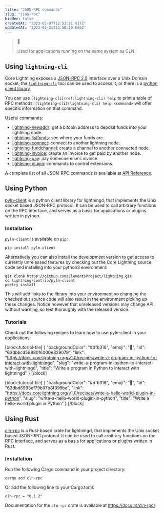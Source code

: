 ```yaml
---
title: "JSON-RPC commands"
slug: "json-rpc"
hidden: false
createdAt: "2023-02-07T12:53:11.917Z"
updatedAt: "2023-02-21T13:50:10.086Z"
---
```

> 📘 
> 
> Used for applications running on the same system as CLN.

## Using `lightning-cli`

Core Lightning exposes a [JSON-RPC 2.0](https://www.jsonrpc.org/specification) interface over a Unix Domain socket; the [`lightning-cli`](ref:lightning-cli) tool can be used to access it, or there is a [python client library](???).

You can use `[lightning-cli](ref:lightning-cli) help` to print a table of RPC methods; `[lightning-cli](lightning-cli) help <command>` will offer specific information on that command.

Useful commands:

- [lightning-newaddr](ref:lightning-newaddr): get a bitcoin address to deposit funds into your lightning node.
- [lightning-listfunds](ref:lightning-listfunds): see where your funds are.
- [lightning-connect](ref:lightning-connect): connect to another lightning node.
- [lightning-fundchannel](ref:lightning-fundchannel): create a channel to another connected node.
- [lightning-invoice](ref:lightning-invoice): create an invoice to get paid by another node.
- [lightning-pay](ref:lightning-pay): pay someone else's invoice.
- [lightning-plugin](ref:lightning-plugin): commands to control extensions.

A complete list of all JSON-RPC commands is available at [API Reference](doc:api-reference).

## Using Python

[pyln-client](https://github.com/ElementsProject/lightning/tree/master/contrib/pyln-client) is a python client library for lightningd, that implements the Unix socket based JSON-RPC protocol. It can be used to call arbitrary functions on the RPC interface, and serves as a basis for applications or plugins written in python.

### Installation

`pyln-client` is available on `pip`:

```shell
pip install pyln-client
```



Alternatively you can also install the development version to get access to currently unreleased features by checking out the Core Lightning source code and installing into your python3 environment:

```shell
git clone https://github.com/ElementsProject/lightning.git
cd lightning/contrib/pyln-client
poetry install
```



This will add links to the library into your environment so changing the checked out source code will also result in the environment picking up these changes. Notice however that unreleased versions may change API without warning, so test thoroughly with the released version.

### Tutorials

Check out the following recipes to learn how to use pyln-client in your applications.


[block:tutorial-tile]
{
  "backgroundColor": "#dfb316",
  "emoji": "🦉",
  "id": "63dbbcd59880f6000e329079",
  "link": "https://docs.corelightning.org/v1.0/recipes/write-a-program-in-python-to-interact-with-lightningd",
  "slug": "write-a-program-in-python-to-interact-with-lightningd",
  "title": "Write a program in Python to interact with lightningd"
}
[/block]





[block:tutorial-tile]
{
  "backgroundColor": "#dfb316",
  "emoji": "🦉",
  "id": "63dbd6993ef79b07b8f399be",
  "link": "https://docs.corelightning.org/v1.0/recipes/write-a-hello-world-plugin-in-python",
  "slug": "write-a-hello-world-plugin-in-python",
  "title": "Write a hello-world plugin in Python"
}
[/block]




## Using Rust

[cln-rpc](https://crates.io/crates/cln-rpc) is a Rust-based crate for lightningd, that implements the Unix socket based JSON-RPC protocol. It can be used to call arbitrary functions on the RPC interface, and serves as a basis for applications or plugins written in Rust.

### Installation

Run the following Cargo command in your project directory:

```shell
cargo add cln-rpc
```



Or add the following line to your Cargo.toml:

```Text Cargo.toml
cln-rpc = "0.1.2"
```



Documentation for the `cln-rpc` crate is available at <https://docs.rs/cln-rpc/>.